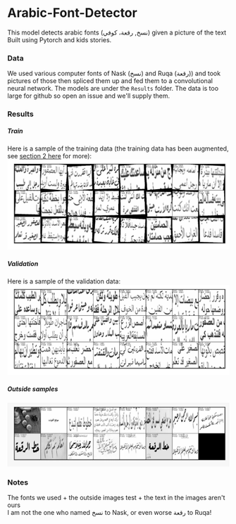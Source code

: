 # Arabic-Font-Detector
This model detects arabic fonts (نسخ, رقعة، كوفي) given a picture of the text
<br>
Built using Pytorch and kids stories. 

### Data
We used various computer fonts of Nask (نسخ) and Ruqa (رقعة)) and took pictures of those then spliced them up and fed them to a convolutional neural network. The models are under the <code>Results</code> folder. The data is too large for github so open an issue and we'll supply them. 

### Results

##### Train
Here is a sample of the training data (the training data has been augmented, see [section 2 here](https://github.com/d7miiZ/Arabic-Font-Detector/blob/main/arabic_caligraphy.ipynb) for more):
![Train](results/2021_7_18__12AM/train_sample.png)

##### Validation
Here is a sample of the validation data:
![Validation](results/2021_7_18__12AM/test_sample.png)

##### Outside samples
![Outside](results/2021_7_18__12AM/outside_sample.jpg)

### Notes
The fonts we used + the outside images test + the text in the images aren't ours <br>
I am not the one who named نسخ to Nask, or even worse رقعة to Ruqa!
